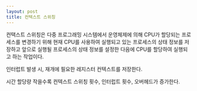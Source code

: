 ```yaml
---
layout: post
title: 컨텍스트 스위칭
---
```


컨택스트 스위칭은 다중 프로그래밍 시스템에서 운영체제에 의해 CPU가 할당되는 프로세스를 변경하기 위해 현재 CPU를 사용하여 실행되고 있는 프로세스의 상태 정보를 저장하고 앞으로 실행될 프로세스의 상태 정보를 설정한 다음에 CPU를 할당하여 실행되고 하는 작업이다.

인터럽트 발생 시, 재개에 필요한 레지스터 컨텍스트를 저장한다.

시간 할당량 작을수록 컨텍스트 스위칭 횟수, 인터럽트 횟수, 오버헤드가 증가한다.
